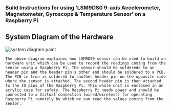 ### Build Instructions for using 'LSM9DS0 9-axis Accelerometer, Magnetometer, Gyroscope & Temperature Sensor' on a Raspberry Pi

## System Diagram of the Hardware
![system diagram paint](https://user-images.githubusercontent.com/43181567/49611645-29ef4480-f970-11e8-9987-dfd604e5d199.png)
```
The above diagram explaines how LSM9DS0 sensor can be used to build an hardware unit which can be used to record the readings coming from the sensor using a Raspberry Pi. The sensor should be solderedd to an header pin and the header pin's other end should be soldered to a PCB. The PCB in trun is soldered to another header pin on the opposite side where the sensor is attached. The second header pin is then attached to the IO pins of the Raspberry Pi. This whole unit is enclosed in an acrylic case for safety. The Raspberry Pi needs power and should be connected to a Virtual connection (wired/wireless) for operating Raspberry Pi remotely by which we can read the values coming from the sensor.
```




    

